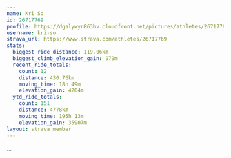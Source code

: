 ```yaml
---
name: Kri So
id: 26717769
profile: https://dgalywyr863hv.cloudfront.net/pictures/athletes/26717769/7761026/13/large.jpg
username: kri-so
strava_url: https://www.strava.com/athletes/26717769
stats:
  biggest_ride_distance: 119.06km
  biggest_climb_elevation_gain: 979m
  recent_ride_totals:
    count: 12
    distance: 430.76km
    moving_time: 18h 49m
    elevation_gain: 4204m
  ytd_ride_totals:
    count: 151
    distance: 4778km
    moving_time: 195h 13m
    elevation_gain: 35907m
layout: strava_member
--- 
```

...
